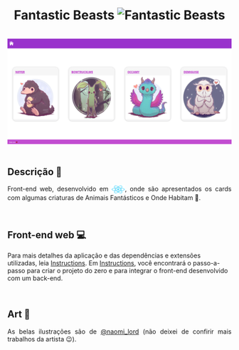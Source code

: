 <h1 align = "center">
  Fantastic Beasts 
  <img ali = "FantasticBeasts" title = "Fantastic Beasts" width="100" src = "https://i.pinimg.com/originals/b2/a8/88/b2a888b00735b2cc7fa9a7c8a0af07a5.jpg"/>
</h1>

</br>

<div align = "center">
  <img ali = "creatures" title = "creatures" src = "/src/interface.png"/>
</div>

</br>

<div>

## Descrição 📄

<p align = "justify"> Front-end web, desenvolvido em <img align="center" alt="React" height="20" width="30" src="https://raw.githubusercontent.com/devicons/devicon/master/icons/react/react-original.svg">, onde são apresentados os cards com algumas criaturas de Animais Fantásticos e Onde Habitam
💼.</p>

</div>

</br>

<div>
  
<h2>Front-end web 💻 </h2>
  
<p> Para mais detalhes da aplicação e das dependências e extensões utilizadas, leia <a href="https://github.com/arianacabral/Fantastic-Beasts/blob/main/front-end-web/Instructions.md" target="_blank" rel="noopener">Instructions</a>. Em <a href="https://github.com/arianacabral/Fantastic-Beasts/blob/main/front-end-web/Instructions.md" target="_blank" rel="noopener">Instructions</a>, você encontrará o passo-a-passo para criar o projeto do zero e para integrar o front-end desenvolvido com um back-end.</p>  
  
</div>

</br>

<div>

## Art 🎨
  
<p align = "justify"> As belas ilustrações são de <a href="https://www.instagram.com/naomi_lord/" target="_blank" rel="noopener">@naomi_lord</a> (não deixei de confirir mais trabalhos da artista 😉).</p>

</div>
